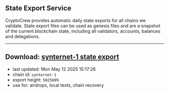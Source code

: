 ## State Export Service
CryptoCrew provides automatic daily state exports for all chains we validate. State export files can be used as genesis files and are a snapshot of the current blockchain state, including all validators, accounts, balances and delegations.

---
**Download: [synternet-1 state export](https://dl-eu2.ccvalidators.com/SERVICE/synternet/synternet-1_export_5025699.json)**
---

- last updated: Mon May 12 2025 15:17:26
- chain id: `synternet-1`
- export height: `5025699`
- use for: airdrops, local tests, chain recovery
